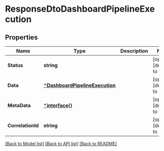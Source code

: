 # ResponseDtoDashboardPipelineExecution

## Properties
Name | Type | Description | Notes
------------ | ------------- | ------------- | -------------
**Status** | **string** |  | [optional] [default to null]
**Data** | [***DashboardPipelineExecution**](DashboardPipelineExecution.md) |  | [optional] [default to null]
**MetaData** | [***interface{}**](interface{}.md) |  | [optional] [default to null]
**CorrelationId** | **string** |  | [optional] [default to null]

[[Back to Model list]](../README.md#documentation-for-models) [[Back to API list]](../README.md#documentation-for-api-endpoints) [[Back to README]](../README.md)

